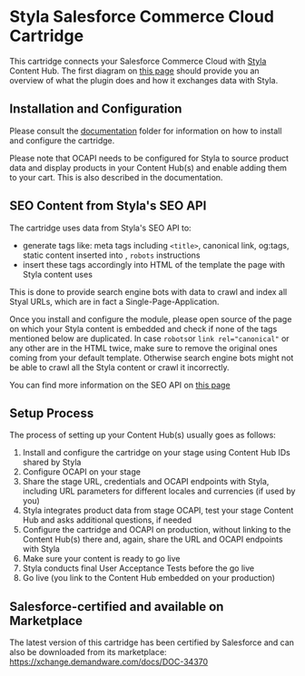 # Styla Salesforce Commerce Cloud Cartridge

This cartridge connects your Salesforce Commerce Cloud with [Styla](http://www.styla.com/) Content Hub. The first diagram on [this page](https://styladocs.atlassian.net/wiki/spaces/CO/pages/9961481/Technical+Integration) should provide you an overview of what the plugin does and how it exchanges data with Styla. 

## Installation and Configuration

Please consult the [documentation](https://github.com/styladev/demandware/tree/master/documentation) folder for information on how to install and configure the cartridge. 

Please note that OCAPI needs to be configured for Styla to source product data and display products in your Content Hub(s) and enable adding them to your cart. This is also described in the documentation.


## SEO Content from Styla's SEO API

The cartridge uses data from Styla's SEO API to:
* generate tags like: meta tags including `<title>`, canonical link, og:tags, static content inserted into <body>, `robots` instructions
* insert these tags accordingly into HTML of the template the page with Styla content uses
  
This is done to provide search engine bots with data to crawl and index all Styal URLs, which are in fact a Single-Page-Application.

Once you install and configure the module, please open source of the page on which your Styla content is embedded and check if none of the tags mentioned below are duplicated. In case `robots`or `link rel="canonical"` or any other are in the HTML twice, make sure to remove the original ones coming from your default template. Otherwise search engine bots might not be able to crawl all the Styla content or crawl it incorrectly. 

You can find more information on the SEO API on [this page](https://styladocs.atlassian.net/wiki/spaces/CO/pages/9961486/SEO+API+and+Sitemaps+Integration)

## Setup Process

The process of setting up your Content Hub(s) usually goes as follows:

1. Install and configure the cartridge on your stage using Content Hub IDs shared by Styla
2. Configure OCAPI on your stage
3. Share the stage URL, credentials and OCAPI endpoints with Styla, including URL parameters for different locales and currencies (if used by you)
4. Styla integrates product data from stage OCAPI, test your stage Content Hub and asks additional questions, if needed
5. Configure the cartridge and OCAPI on production, without linking to the Content Hub(s) there and, again, share the URL and OCAPI endpoints with Styla
6. Make sure your content is ready to go live
7. Styla conducts final User Acceptance Tests before the go live
8. Go live (you link to the Content Hub embedded on your production)

## Salesforce-certified and available on Marketplace

The latest version of this cartridge has been certified by Salesforce and can also be downloaded from its marketplace: https://xchange.demandware.com/docs/DOC-34370
